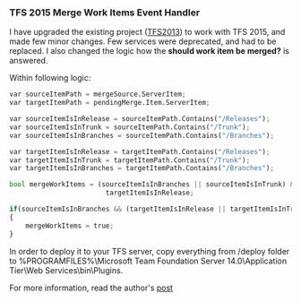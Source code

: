 ### TFS 2015 Merge Work Items Event Handler

I have upgraded the existing project ([TFS2013](https://mergeworkitems.codeplex.com)) to work with TFS 2015, and made few minor changes. Few services were deprecated, and had to be replaced. I also changed the logic how the **should work item be merged?** is answered.

Within following logic:

```python
var sourceItemPath = mergeSource.ServerItem;
var targetItemPath = pendingMerge.Item.ServerItem;

var sourceItemIsInRelease = sourceItemPath.Contains("/Releases");
var sourceItemIsInTrunk = sourceItemPath.Contains("/Trunk");
var sourceItemIsInBranches = sourceItemPath.Contains("/Branches");

var targetItemIsInRelease = targetItemPath.Contains("/Releases");
var targetItemIsInTrunk = targetItemPath.Contains("/Trunk");
var targetItemIsInBranches = targetItemPath.Contains("/Branches");

bool mergeWorkItems = (sourceItemIsInBranches || sourceItemIsInTrunk) &&
						targetItemIsInRelease;

if(sourceItemIsInBranches && (targetItemIsInRelease || targetItemIsInTrunk))
{
	mergeWorkItems = true;
}
```

In order to deploy it to your TFS server,
copy everything from /deploy folder to %PROGRAMFILES%\Microsoft Team Foundation Server 14.0\Application Tier\Web Services\bin\Plugins.

For more information, read the author's [post](http://geekswithblogs.net/jakob/archive/2011/05/17/automatically-merging-work-items-in-tfs-2010.aspx)